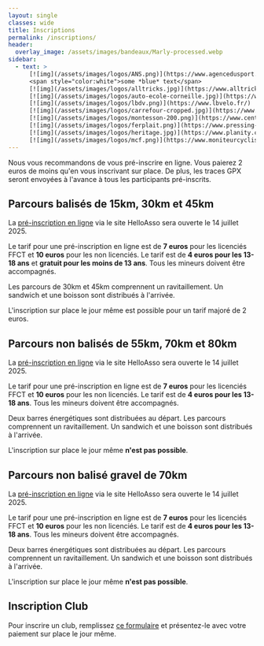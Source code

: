 ```yaml
---
layout: single
classes: wide
title: Inscriptions
permalink: /inscriptions/
header:
  overlay_image: /assets/images/bandeaux/Marly-processed.webp
sidebar:
  - text: >
      [![img](/assets/images/logos/ANS.png)](https://www.agencedusport.fr/)
      <span style="color:white">some *blue* text</span>
      [![img](/assets/images/logos/alltricks.jpg)](https://www.alltricks.fr/)
      [![img](/assets/images/logos/auto-ecole-corneille.jpg)](https://www.facebook.com/autoecolecorneilleconduite)
      [![img](/assets/images/logos/lbdv.png)](https://www.lbvelo.fr/)
      [![img](/assets/images/logos/carrefour-cropped.jpg)](https://www.carrefour.fr/)
      [![img](/assets/images/logos/montesson-200.png)](https://www.centre-commercial.fr/carrefour-montesson/boutiques/)
      [![img](/assets/images/logos/ferplait.png)](https://www.pressing-fer-plait-yvelines.fr/)
      [![img](/assets/images/logos/heritage.jpg)](https://www.planity.com/lheritage-by-mg-anciennement-coiff-nous-78380-bougival)
      [![img](/assets/images/logos/mcf.png)](https://www.moniteurcycliste.com/)
---
```


Nous vous recommandons de vous pré-inscrire en ligne.
Vous paierez 2 euros de moins qu'en vous inscrivant sur place.
De plus, les traces GPX seront envoyées à l'avance
à tous les participants pré-inscrits.

## Parcours balisés de 15km, 30km et 45km

La [pré-inscription en ligne](https://www.helloasso.com/associations/les-choucas-cellois/evenements/le-grand-8-cellois-2025)
via le site HelloAsso
sera ouverte le 14 juillet 2025.

Le tarif pour une pré-inscription en ligne est de
**7 euros** pour les licenciés FFCT et
**10 euros** pour les non licenciés.
Le tarif est de **4 euros pour les 13-18 ans**
et **gratuit pour les moins de 13 ans**.
Tous les mineurs doivent être accompagnés.

Les parcours de 30km et 45km comprennent un ravitaillement.
Un sandwich et une boisson sont distribués à l'arrivée.

L'inscription sur place le jour même est possible
pour un tarif majoré de 2 euros.

## Parcours non balisés de 55km, 70km et 80km

La [pré-inscription en ligne](https://www.helloasso.com/associations/les-choucas-cellois/evenements/le-grand-55-70-80-cellois-2025)
via le site HelloAsso
sera ouverte le 14 juillet 2025.

Le tarif pour une pré-inscription en ligne est de
**7 euros** pour les licenciés FFCT et
**10 euros** pour les non licenciés.
Le tarif est de **4 euros pour les 13-18 ans**.
Tous les mineurs doivent être accompagnés.

Deux barres énergétiques sont distribuées au départ.
Les parcours comprennent un ravitaillement.
Un sandwich et une boisson sont distribués à l'arrivée.

L'inscription sur place le jour même **n'est pas possible**.

## Parcours non balisé gravel de 70km

La [pré-inscription en ligne](https://www.helloasso.com/associations/les-choucas-cellois/evenements/le-grand-8-cellois-2025-gravel)
via le site HelloAsso
sera ouverte le 14 juillet 2025.

Le tarif pour une pré-inscription en ligne est de
**7 euros** pour les licenciés FFCT et
**10 euros** pour les non licenciés.
Le tarif est de **4 euros pour les 13-18 ans**.
Tous les mineurs doivent être accompagnés.

Deux barres énergétiques sont distribuées au départ.
Les parcours comprennent un ravitaillement.
Un sandwich et une boisson sont distribués à l'arrivée.

L'inscription sur place le jour même **n'est pas possible**.

## Inscription Club

Pour inscrire un club,
remplissez [ce formulaire](/assets/images/2025/G8C-Bulletin_club_2025.pdf)
et présentez-le avec votre paiement sur place le jour même.
